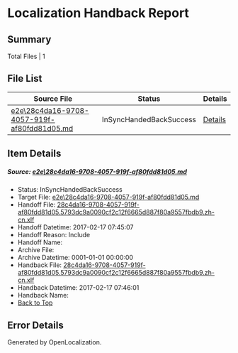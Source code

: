# <a name='report-top'></a> Localization Handback Report

## Summary
 Total Files | 1

## File List
 Source File | Status | Details 
 ----------- | ------ | ------- 
 [e2e\28c4da16-9708-4057-919f-af80fdd81d05.md](https://github.com/OpenLocalizationTestOrg/ol-test0/blob/4fc04681dab400259f485bd10adb7db00d89a2b6/e2e/28c4da16-9708-4057-919f-af80fdd81d05.md) | InSyncHandedBackSuccess | [Details](#9e87c011e58a60c2856ebda952a23deaa9b3433a1)

## Item Details
##### <a name='9e87c011e58a60c2856ebda952a23deaa9b3433a1'></a> Source: [e2e\28c4da16-9708-4057-919f-af80fdd81d05.md](https://github.com/OpenLocalizationTestOrg/ol-test0/blob/4fc04681dab400259f485bd10adb7db00d89a2b6/e2e/28c4da16-9708-4057-919f-af80fdd81d05.md)
* Status: InSyncHandedBackSuccess
* Target File: [e2e\28c4da16-9708-4057-919f-af80fdd81d05.md](https://github.com/OpenLocalizationTestOrg/ol-test0-zhcn/blob/8043c319fc2c0e980f697edd1ffb0422405e2724/e2e/28c4da16-9708-4057-919f-af80fdd81d05.md)
* Handoff File: [28c4da16-9708-4057-919f-af80fdd81d05.5793dc9a0090cf2c12f6665d887f80a9557fbdb9.zh-cn.xlf](https://github.com/OpenLocalizationTestOrg/ol-test0-handoff/blob/47400adbbfc7beb9c3e21e4facb407ee5eb6b5e4/ol-handoff/OpenLocalizationTestOrg/ol-test0-zhcn/xinjiang/ht/28c4da16-9708-4057-919f-af80fdd81d05.5793dc9a0090cf2c12f6665d887f80a9557fbdb9.zh-cn.xlf)
* Handoff Datetime: 2017-02-17 07:45:07
* Handoff Reason: Include
* Handoff Name: 
* Archive File: 
* Archive Datetime: 0001-01-01 00:00:00
* Handback File: [28c4da16-9708-4057-919f-af80fdd81d05.5793dc9a0090cf2c12f6665d887f80a9557fbdb9.zh-cn.xlf](https://github.com/OpenLocalizationTestOrg/ol-test0-handback/blob/0968723b89877c5010d2471ddfa20ba5a47f393c/ol-handback/OpenLocalizationTestOrg/ol-test0-zhcn/xinjiang/ht/28c4da16-9708-4057-919f-af80fdd81d05.5793dc9a0090cf2c12f6665d887f80a9557fbdb9.zh-cn.xlf)
* Handback Datetime: 2017-02-17 07:46:01
* Handback Name: 
* [Back to Top](#report-top)


## Error Details

Generated by OpenLocalization.
